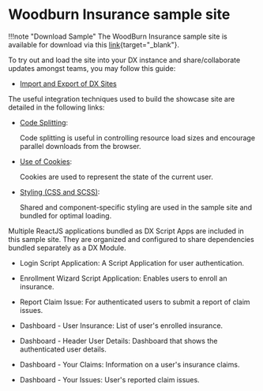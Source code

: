 # Woodburn Insurance sample site

!!!note "Download Sample"
     The WoodBurn Insurance sample site is available for download via this [link](https://github.com/HCL-TECH-SOFTWARE/DX-Modules-and-ScriptApps/tree/main/showcase-sites/WoodBurnInsurance){target="_blank"}.

To try out and load the site into your DX instance and share/collaborate updates amongst teams, you may follow this guide:
  
  - [Import and Export of DX Sites](../../site_integration/import_export_site/index.md)


The useful integration techniques used to build the showcase site are detailed in the following links:

  - [Code Splitting](../../site_integration/code_splitting.md):

    Code splitting is useful in controlling resource load sizes and encourage parallel downloads from the browser. 

  - [Use of Cookies](../../site_integration/use_of_cookies.md):
    
    Cookies are used to represent the  state of the current user.  

  - [Styling (CSS and SCSS)](../../site_integration/styling_css_and_scss.md):
    
    Shared and component-specific styling are used in the sample site and bundled for optimal loading.

Multiple ReactJS applications bundled as DX Script Apps are included in this sample site. They are organized and configured to share dependencies bundled separately as a DX Module.

  - Login Script Application: A Script Application for user authentication.

  - Enrollment Wizard Script Application: Enables users to enroll an insurance.

  - Report Claim Issue: For authenticated users to submit a report of claim issues.

  - Dashboard - User Insurance: List of user's enrolled insurance.

  - Dashboard - Header User Details: Dashboard that shows the authenticated user details.

  - Dashboard - Your Claims: Information on a user's insurance claims.

  - Dashboard - Your Issues: User's reported claim issues.

